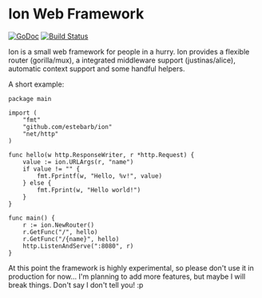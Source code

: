 # Ion Web Framework
[![GoDoc](https://godoc.org/github.com/estebarb/ion?status.svg)](http://godoc.org/github.com/estebarb/ion)
[![Build Status](https://travis-ci.org/estebarb/ion.svg?branch=master)](https://travis-ci.org/estebarb/ion)


Ion is a small web framework for people in a hurry.
Ion provides a flexible router (gorilla/mux),
a integrated middleware support (justinas/alice), automatic
context support and some handful helpers.

A short example:

	package main

	import (
		"fmt"
		"github.com/estebarb/ion"
		"net/http"
	)

	func hello(w http.ResponseWriter, r *http.Request) {
		value := ion.URLArgs(r, "name")
		if value != "" {
			fmt.Fprintf(w, "Hello, %v!", value)
		} else {
			fmt.Fprint(w, "Hello world!")
		}
	}

	func main() {
		r := ion.NewRouter()
		r.GetFunc("/", hello)
		r.GetFunc("/{name}", hello)
		http.ListenAndServe(":8080", r)
	}
	
At this point the framework is highly experimental, so please don't
use it in production for now... I'm planning to add more features,
but maybe I will break things. Don't say I don't tell you! :p
